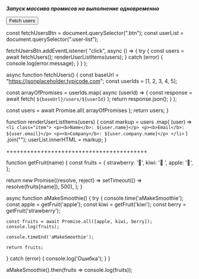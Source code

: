 ***Запуск массива промисов на выполнение одновременно***

<button type="button" class="btn">Fetch users</button>
<ul class="user-list"></ul>


const fetchUsersBtn =
  document.querySelector(".btn");
const userList =
  document.querySelector(".user-list");

fetchUsersBtn.addEventListener(
  "click",
  async () => {
    try {
      const users = await fetchUsers();
      renderUserListItems(users);
    } catch (error) {
      console.log(error.message);
    }
  }
);

async function fetchUsers() {
  const baseUrl =
    "https://jsonplaceholder.typicode.com";
  const userIds = [1, 2, 3, 4, 5];

  const arrayOfPromises = userIds.map(
    async (userId) => {
      const response = await fetch(
        `${baseUrl}/users/${userId}`
      );
      return response.json();
    }
  );

  const users = await Promise.all(
    arrayOfPromises
  );
  return users;
}

function renderUserListItems(users) {
  const markup = users
    .map(
      (user) => `<li class="item">
        <p><b>Name</b>: ${user.name}</p>
        <p><b>Email</b>: ${user.email}</p>
        <p><b>Company</b>: ${user.company.name}</p>
      </li>`
    )
    .join("");
  userList.innerHTML = markup;
}


+++++++++++++++++++++++++++++++++++++++++

function getFruit(name) {
  const fruits = {
    strawberry: '🍓',
    kiwi: '🥝 ',
    apple: '🍎',
  };

  return new Promise((resolve, reject) =>
    setTimeout(() => resolve(fruits[name]), 500),
  );
}

async function aMakeSmoothie() {
  try {
    <!-- засёк время -->
    console.time('aMakeSmoothie');
    <!-- Тут в переменную записывается промис  -->
    const apple = getFruit('apple');
    const kiwi = getFruit('kiwi');
    const berry = getFruit('strawberry');
<!-- тут эти переменные добавляются в массив, и вызываются ОДНОВРЕМЕННО -->
    const fruits = await Promise.all([apple, kiwi, berry]);
    console.log(fruits);
  <!-- остановил время -->
    console.timeEnd('aMakeSmoothie');

    return fruits;
  } catch (error) {
    console.log('Ошибка');
  }
}

aMakeSmoothie().then(fruits => console.log(fruits));